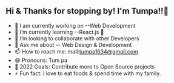 ## Hi & Thanks for stopping by! I'm Tumpa!!👋

- 🔭 I am currently working on --Web Development
- 🌱 I’m currently learning --React.js 🤣
- 👯 I’m looking to collaborate with other Developers
- 💬 Ask me about -- Web Design & Development
- 📫 How to reach me: mail:tumpa1634@gmail.com
- 😄 Pronouns:  Tum pa
- 🥅 2022 Goals: Contribute more to Open Source projects
- ⚡ Fun fact: I love to eat foods & spend time with my family.

<br />